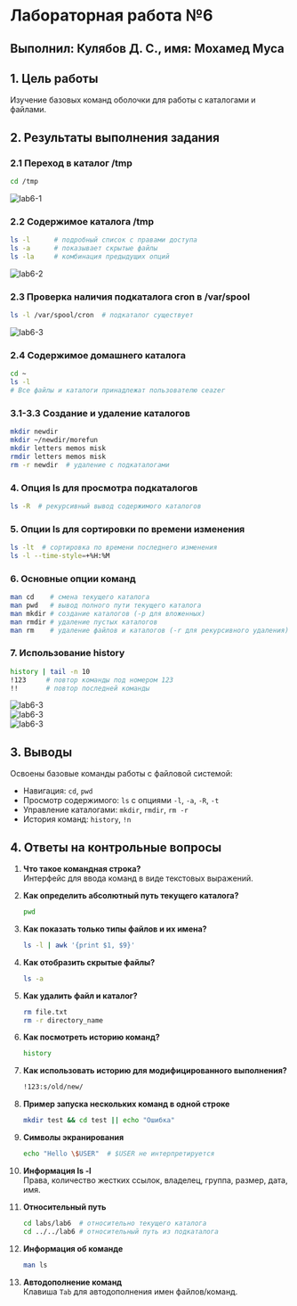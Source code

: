 # Лабораторная работа №6  
## Выполнил: Кулябов Д. С., имя: Мохамед Муса  

## 1. Цель работы  
Изучение базовых команд оболочки для работы с каталогами и файлами.  

## 2. Результаты выполнения задания  

### 2.1 Переход в каталог /tmp  
```bash  
cd /tmp  
```  
![lab6-1](images/lab6-1.png)  

### 2.2 Содержимое каталога /tmp  
```bash  
ls -l      # подробный список с правами доступа  
ls -a      # показывает скрытые файлы  
ls -la     # комбинация предыдущих опций  
```  
![lab6-2](images/lab6-2.png)  

### 2.3 Проверка наличия подкаталога cron в /var/spool  
```bash  
ls -l /var/spool/cron  # подкаталог существует  
```  
![lab6-3](images/lab6-3.png)  

### 2.4 Содержимое домашнего каталога  
```bash  
cd ~  
ls -l  
# Все файлы и каталоги принадлежат пользователю ceazer  
```  

### 3.1-3.3 Создание и удаление каталогов  
```bash  
mkdir newdir  
mkdir ~/newdir/morefun  
mkdir letters memos misk  
rmdir letters memos misk  
rm -r newdir  # удаление с подкаталогами  
```  

### 4. Опция ls для просмотра подкаталогов  
```bash  
ls -R  # рекурсивный вывод содержимого каталогов  
```  

### 5. Опции ls для сортировки по времени изменения  
```bash  
ls -lt  # сортировка по времени последнего изменения  
ls -l --time-style=+%H:%M  
```  

### 6. Основные опции команд  
```bash  
man cd    # смена текущего каталога  
man pwd   # вывод полного пути текущего каталога  
man mkdir # создание каталогов (-p для вложенных)  
man rmdir # удаление пустых каталогов  
man rm    # удаление файлов и каталогов (-r для рекурсивного удаления)  
```  

### 7. Использование history  
```bash  
history | tail -n 10  
!123     # повтор команды под номером 123  
!!       # повтор последней команды  
```  
![lab6-3](images/lab6-4.png)  
![lab6-3](images/lab6-5.png)  
![lab6-3](images/lab6-6.png)  


## 3. Выводы  
Освоены базовые команды работы с файловой системой:  
- Навигация: `cd`, `pwd`  
- Просмотр содержимого: `ls` с опциями `-l`, `-a`, `-R`, `-t`  
- Управление каталогами: `mkdir`, `rmdir`, `rm -r`  
- История команд: `history`, `!n`  

## 4. Ответы на контрольные вопросы  

1. **Что такое командная строка?**  
   Интерфейс для ввода команд в виде текстовых выражений.  

2. **Как определить абсолютный путь текущего каталога?**  
   ```bash  
   pwd  
   ```  

3. **Как показать только типы файлов и их имена?**  
   ```bash  
   ls -l | awk '{print $1, $9}'  
   ```  

4. **Как отобразить скрытые файлы?**  
   ```bash  
   ls -a  
   ```  

5. **Как удалить файл и каталог?**  
   ```bash  
   rm file.txt  
   rm -r directory_name  
   ```  

6. **Как посмотреть историю команд?**  
   ```bash  
   history  
   ```  

7. **Как использовать историю для модифицированного выполнения?**  
   ```bash  
   !123:s/old/new/  
   ```  

8. **Пример запуска нескольких команд в одной строке**  
   ```bash  
   mkdir test && cd test || echo "Ошибка"  
   ```  

9. **Символы экранирования**  
   ```bash  
   echo "Hello \$USER"  # $USER не интерпретируется  
   ```  

10. **Информация ls -l**  
    Права, количество жестких ссылок, владелец, группа, размер, дата, имя.  

11. **Относительный путь**  
    ```bash  
    cd labs/lab6  # относительно текущего каталога  
    cd ../../lab6 # относительный путь из подкаталога  
    ```  

12. **Информация об команде**  
    ```bash  
    man ls  
    ```  

13. **Автодополнение команд**  
    Клавиша `Tab` для автодополнения имен файлов/команд.
